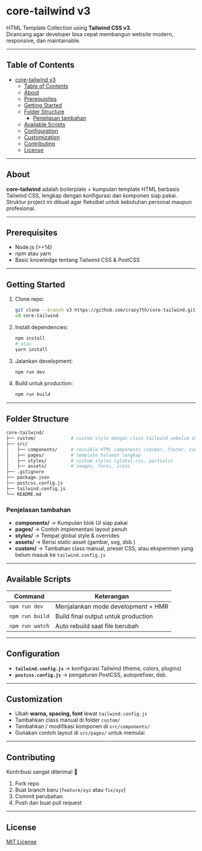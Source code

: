 # core-tailwind v3

HTML Template Collection using **Tailwind CSS v3**.  
Dirancang agar developer bisa cepat membangun website modern, responsive, dan maintainable.

---

## Table of Contents

- [core-tailwind v3](#core-tailwind-v3)
  - [Table of Contents](#table-of-contents)
  - [About](#about)
  - [Prerequisites](#prerequisites)
  - [Getting Started](#getting-started)
  - [Folder Structure](#folder-structure)
    - [Penjelasan tambahan](#penjelasan-tambahan)
  - [Available Scripts](#available-scripts)
  - [Configuration](#configuration)
  - [Customization](#customization)
  - [Contributing](#contributing)
  - [License](#license)

---

## About

**core-tailwind** adalah boilerplate + kumpulan template HTML berbasis Tailwind CSS, lengkap dengan konfigurasi dan komponen siap pakai.  
Struktur project ini dibuat agar fleksibel untuk kebutuhan personal maupun profesional.

---

## Prerequisites

- Node.js (>=14)  
- npm atau yarn  
- Basic knowledge tentang Tailwind CSS & PostCSS  

---

## Getting Started

1. Clone repo:
   ```bash
   git clone --branch v3 https://github.com/crazy7th/core-tailwind.git
   cd core-tailwind
   ```
2. Install dependencies:
   ```bash
   npm install
   # atau
   yarn install
   ```
3. Jalankan development:
   ```bash
   npm run dev
   ```
4. Build untuk production:
   ```bash
   npm run build
   ```

---

## Folder Structure

```bash
core-tailwind/
├── custom/             # custom style dengan class tailwind sebelum diconvert jadi style.css
├── src/
│   ├── components/     # reusable HTML components (navbar, footer, card, dsb.)
│   ├── pages/          # template halaman lengkap
│   ├── styles/         # custom styles (global.css, partials)
│   ├── assets/         # images, fonts, icons
├── .gitignore
├── package.json
├── postcss.config.js
├── tailwind.config.js
└── README.md
```

### Penjelasan tambahan
- **components/** → Kumpulan blok UI siap pakai  
- **pages/** → Contoh implementasi layout penuh  
- **styles/** → Tempat global style & overrides  
- **assets/** → Berisi static asset (gambar, svg, dsb.)  
- **custom/** → Tambahan class manual, preset CSS, atau eksperimen yang belum masuk ke `tailwind.config.js`  

---

## Available Scripts

| Command          | Keterangan                           |
|------------------|--------------------------------------|
| `npm run dev`    | Menjalankan mode development + HMR    |
| `npm run build`  | Build final output untuk production   |
| `npm run watch`  | Auto rebuild saat file berubah        |

---

## Configuration

- **`tailwind.config.js`** → konfigurasi Tailwind (theme, colors, plugins)  
- **`postcss.config.js`** → pengaturan PostCSS, autoprefixer, dsb.  

---

## Customization

- Ubah **warna, spacing, font** lewat `tailwind.config.js`  
- Tambahkan class manual di folder `custom/`  
- Tambahkan / modifikasi komponen di `src/components/`  
- Gunakan contoh layout di `src/pages/` untuk memulai  

---

## Contributing

Kontribusi sangat diterima! 🎉  
1. Fork repo  
2. Buat branch baru (`feature/xyz` atau `fix/xyz`)  
3. Commit perubahan  
4. Push dan buat pull request  

---

## License

[MIT License](./LICENSE)
